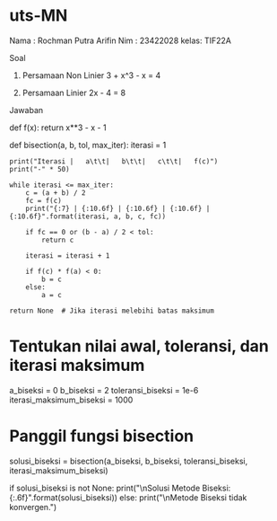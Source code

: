 # uts-MN

Nama : Rochman Putra Arifin
Nim  : 23422028
kelas: TIF22A

Soal
1.	Persamaan Non Linier
    3 + x^3 - x = 4

2.	Persamaan Linier
    2x - 4 = 8

Jawaban

def f(x):
    return x**3 - x - 1

def bisection(a, b, tol, max_iter):
    iterasi = 1

    print("Iterasi |   a\t\t|   b\t\t|   c\t\t|   f(c)")
    print("-" * 50)

    while iterasi <= max_iter:
        c = (a + b) / 2
        fc = f(c)
        print("{:7} | {:10.6f} | {:10.6f} | {:10.6f} | {:10.6f}".format(iterasi, a, b, c, fc))

        if fc == 0 or (b - a) / 2 < tol:
            return c

        iterasi = iterasi + 1

        if f(c) * f(a) < 0:
            b = c
        else:
            a = c

    return None  # Jika iterasi melebihi batas maksimum

# Tentukan nilai awal, toleransi, dan iterasi maksimum
a_biseksi = 0
b_biseksi = 2
toleransi_biseksi = 1e-6
iterasi_maksimum_biseksi = 1000

# Panggil fungsi bisection
solusi_biseksi = bisection(a_biseksi, b_biseksi, toleransi_biseksi, iterasi_maksimum_biseksi)

if solusi_biseksi is not None:
    print("\nSolusi Metode Biseksi: {:.6f}".format(solusi_biseksi))
else:
    print("\nMetode Biseksi tidak konvergen.")







